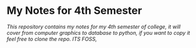 # My Notes for 4th Semester
*This repository contains my notes for my 4th semester of college, it will cover from computer graphics to database to python, if you want to copy it feel free to clone the repo. ITS FOSS,*

